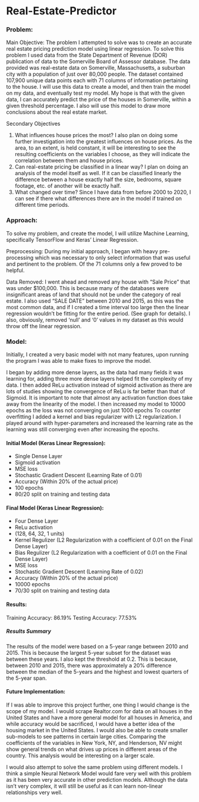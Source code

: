 # Real-Estate-Predictor


### Problem: 

Main Objective: The problem I attempted to solve was to create an accurate real estate pricing prediction model using linear regression. To solve this problem I used data from the State Department of Revenue (DOR) publication of data to the Somerville Board of Assessor database. The data provided was real-estate data on Somerville, Massachusetts, a suburban city with a population of just over 80,000 people. The dataset contained 107,900 unique data points each with 71 columns of information pertaining to the house. I will use this data to create a model, and then train the model on my data, and eventually test my model. My hope is that with the given data, I can accurately predict the price of the houses in Somerville, within a given threshold percentage. I also will use this model to draw more conclusions about the real estate market. 

Secondary Objectives
1. What influences house prices the most? I also plan on doing some further investigation into the greatest influences on house prices. As the area, to an extent, is held constant, it will be interesting to see the resulting coefficients on the variables I choose, as they will indicate the correlation between them and house prices.
2. Can real-estate pricing be classified in a linear way? I plan on doing an analysis of the model itself as well. If it can be classified linearly the difference between a house exactly half the size, bedrooms, square footage, etc. of another will be exactly half.  
3. What changed over time? Since I have data from before 2000 to 2020, I can see if there what differences there are in the model if trained on different time periods. 

### Approach:

To solve my problem, and create the model, I will utilize Machine Learning, specifically TensorFlow and Keras’ Linear Regression. 

Preprocessing: During my initial approach, I began with heavy pre-processing which was necessary to only select information that was useful and pertinent to the problem. Of the 71 columns only a few proved to be helpful. 

Data Removed: I went ahead and removed any house with “Sale Price” that was under $100,000. This is because many of the databases were insignificant areas of land that should not be under the category of real estate. I also used “SALE DATE” between 2010 and 2015, as this was the most common data, and if I created a time interval too large then the linear regression wouldn’t be fitting for the entire period. (See graph for details). I also, obviously, removed ‘null’ and ‘0’  values in my dataset as this would throw off the linear regression. 


### Model:

Initially, I created a very basic model with not many features, upon running the program I was able to make fixes to improve the model. 

I began by adding more dense layers, as the data had many fields it was learning for, adding three more dense layers helped fit the complexity of my data. 
I then added ReLu activation instead of sigmoid activation as there are lots of studies showing the convergence of ReLu is far better than that of Sigmoid. It is important to note that almost any activation function does take away from the linearity of the model.
I then increased my model to 10000 epochs as the loss was not converging on just 1000 epochs
To counter overfitting I added a kernel and bias regularizer with L2 regularization. 
I played around with hyper-parameters and increased the learning rate as the learning was still converging even after increasing the epochs. 

#### Initial Model (Keras Linear Regression):
- Single Dense Layer 
- Sigmoid activation 
- MSE loss
- Stochastic Gradient Descent (Learning Rate of 0.01)
- Accuracy (Within 20% of the actual price)
- 100 epochs
- 80/20 split on training and testing data 


#### Final Model (Keras Linear Regression): 

- Four Dense Layer
- ReLu activation 
- (128, 64, 32, 1 units)
- Kernel Regulizer (L2 Regularization with a coefficient of 0.01 on the Final Dense Layer)  
- Bias Regulizer (L2 Regularization with a coefficient of 0.01 on the Final Dense Layer)
- MSE loss
- Stochastic Gradient Descent (Learning Rate of 0.02)
- Accuracy (Within 20% of the actual price)
- 10000 epochs
- 70/30 split on training and testing data 

#### Results: 

Training Accuracy: 86.19%
Testing Accuracy: 77.53%

##### Results Summary

The results of the model were based on a 5-year range between 2010 and 2015. This is because the largest 5-year subset for the dataset was between these years. I also kept the threshold at 0.2. This is because, between 2010 and 2015, there was approximately a 20% difference between the median of the 5-years and the highest and lowest quarters of the 5-year span.


#### Future Implementation: 

If I was able to improve this project further, one thing I would change is the scope of my model. I would scrape Realtor.com for data on all houses in the United States and have a more general model for all houses in America, and while accuracy would be sacrificed, I would have a better idea of the housing market in the United States. I would also be able to create smaller sub-models to see patterns in certain large cities. Comparing the coefficients of the variables in New York, NY, and Henderson, NV might show general trends on what drives up prices in different areas of the country. This analysis would be interesting on a larger scale. 

I would also attempt to solve the same problem using different models. I think a simple Neural Network Model would fare very well with this problem as it has been very accurate in other prediction models. Although the data isn’t very complex, it will still be useful as it can learn non-linear relationships very well. 



